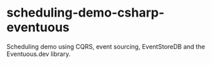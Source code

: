# scheduling-demo-csharp-eventuous
Scheduling demo using CQRS, event sourcing, EventStoreDB and the Eventuous.dev library.
